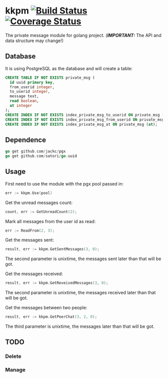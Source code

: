 # kkpm [![Build Status][ci-img]][ci] [![Coverage Status][cov-img]][cov]

The private message module for golang project. (***IMPORTANT:*** The API and data structure may change!)

## Database

It is using PostgreSQL as the database and will create a table:

```sql
CREATE TABLE IF NOT EXISTS private_msg (
  id uuid primary key,
  from_userid integer,
  to_userid integer,
  message text,
  read boolean,
  at integer
);
CREATE INDEX IF NOT EXISTS index_private_msg_to_userid ON private_msg (to_userid);
CREATE INDEX IF NOT EXISTS index_private_msg_from_userid ON private_msg (from_userid);
CREATE INDEX IF NOT EXISTS index_private_msg_at ON private_msg (at);
```

## Dependence

```Go
go get github.com/jackc/pgx
go get github.com/satori/go.uuid
```

## Usage

First need to use the module with the pgx pool passed in:

```Go
err := kkpm.Use(pool)
```

Get the unread messages count:

```Go
count, err := GetUnreadCount(2);
```

Mark all messages from the user id as read:

```Go
err := ReadFrom(2, 3);
```

Get the messages sent:

```Go
result, err := kkpm.GetSentMessages(3, 0);
```

The second parameter is unixtime, the messages sent later than that will be got.

Get the messages received:

```Go
result, err := kkpm.GetReveivedMessages(3, 0);
```

The second parameter is unixtime, the messages received later than that will be got.

Get the messages between two people:

```Go
result, err := kkpm.GetPeerChat(3, 2, 0);
```

The third parameter is unixtime, the messages later than that will be got.

## TODO

### Delete

### Manage

[ci-img]: https://travis-ci.org/drkaka/kkpm.svg?branch=master
[ci]: https://travis-ci.org/drkaka/kkpm
[cov-img]: https://coveralls.io/repos/github/drkaka/kkpm/badge.svg?branch=master
[cov]: https://coveralls.io/github/drkaka/kkpm?branch=master
